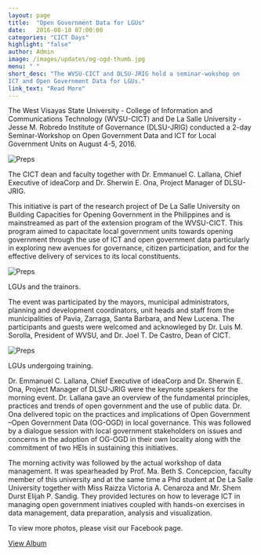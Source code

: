```yaml
---
layout: page
title:  "Open Government Data for LGUs"
date:   2016-08-10 07:00:00
categories: "CICT Days"
highlight: "false"
author: Admin
image: /images/updates/og-ogd-thumb.jpg
menu: " "
short_desc: "The WVSU-CICT and DLSU-JRIG hold a seminar-wokshop on 
ICT and Open Government Data for LGUs."
link_text: "Read More"
---
```


<p>
	The West Visayas State University - College of Information and Communications Technology (WVSU-CICT) and De La Salle University - Jesse M. Robredo Institute of Governance (DLSU-JRIG) conducted a 2-day Seminar-Workshop on Open Government Data and ICT for Local Government Units on August 4-5, 2016.
</p>
<div>
	<img class="img-responsive" src="{{"/images/updates/og-ogd.jpg" | prepend: site.baseurl | prepend: site.url}}" alt="Preps">
</div>
<p class="img-desc">
	The CICT dean and faculty together with Dr. Emmanuel C. Lallana, Chief Executive of ideaCorp and Dr. Sherwin E. Ona, Project Manager of DLSU-JRIG.
</p>
<p>
	This initiative is part of the research project of De La Salle University on Building Capacities for Opening Government in the Philippines and is mainstreamed as part of the extension program of the WVSU-CICT. This program aimed to capacitate local government units towards opening government through the use of ICT and open government data particularly in exploring new avenues for governance, citizen participation, and for the effective delivery of services to its local constituents.
</p>

<div>
	<img class="img-responsive" src="{{"/images/updates/og-ogd-group.jpg" | prepend: site.baseurl | prepend: site.url}}" alt="Preps">
</div>
<p class="img-desc">
	LGUs and the trainors.
</p>

<p>
	The event was participated by the mayors, municipal administrators, planning and development coordinators, unit heads and staff from the municipalities of Pavia, Zarraga, Santa Barbara, and New Lucena. The participants and guests were welcomed and acknowleged by Dr. Luis M. Sorolla, President of WVSU, and Dr. Joel T. De Castro, Dean of CICT. 
</p>

<div>
	<img class="img-responsive" src="{{"/images/updates/lgu-training.jpg" | prepend: site.baseurl | prepend: site.url}}" alt="Preps">
</div>
<p class="img-desc">
	LGUs undergoing training.
</p>

<p>
	Dr. Emmanuel C. Lallana, Chief Executive of ideaCorp and Dr. Sherwin E. Ona, Project Manager of DLSU-JRIG were the keynote speakers for the morning event. Dr. Lallana gave an overview of the fundamental principles, practices and trends of open government and the use of public data. Dr. Ona delivered topic on the practices and implications of Open Government –Open Government Data (OG-OGD) in local governance. This was followed by a dialogue session with local government stakeholders on issues and concerns in the adoption of OG-OGD in their own locality along with the commitment of two HEIs in sustaining this initiatives. 
</p>

<p>
	The morning activity was followed by the actual workshop of data management. It was spearheaded by Prof. Ma. Beth S. Concepcion, faculty member of this university and at the same time a Phd student at De La Salle University together with Miss Raizza Victoria A. Cenaroza and Mr. Shem Durst Elijah P. Sandig. They provided lectures on how to leverage ICT in managing open government iniatives coupled with hands-on exercises in data management, data preparation, analysis and visualization.
</p>

<p>To view more photos, please visit our Facebook page.</p>
<a class="mdl-button mdl-button--colored mdl-js-button mdl-js-ripple-effect cict-orange mdl-color-text--white" href="https://www.facebook.com/cictwvsu/photos/?tab=album&album_id=281316242253088">
View Album
</a>
